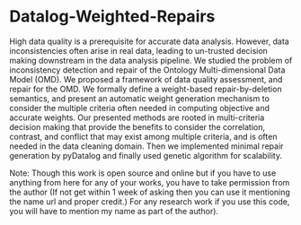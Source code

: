 # Datalog-Weighted-Repairs
High data quality is a prerequisite for accurate data analysis. However, data inconsistencies often arise in real data, leading to un-trusted decision making downstream in the data analysis pipeline. We studied the problem of inconsistency detection and repair of the Ontology Multi-dimensional Data Model (OMD). We proposed a framework of data quality assessment, and repair for the OMD. We formally define a weight-based repair-by-deletion semantics, and present an automatic weight generation mechanism to consider the multiple criteria often needed in computing objective and accurate weights. Our presented methods are rooted in multi-criteria decision making that provide the benefits to consider the correlation, contrast, and conflict that may exist among multiple criteria, and is often needed in the data cleaning domain. Then we implemented minimal repair generation by pyDatalog and finally used genetic algorithm for scalability.

Note: Though this work is open source and online but if you have to use anything from here for any of your works, you have to take permission from the author (If not get within 1 week of asking then you can use it mentioning the name url and proper credit.) For any research work if you use this code, you will have to mention my name as part of the author).
